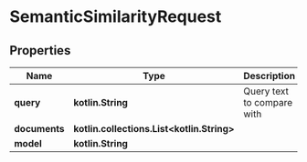 
# SemanticSimilarityRequest

## Properties
| Name | Type | Description | Notes |
| ------------ | ------------- | ------------- | ------------- |
| **query** | **kotlin.String** | Query text to compare with |  [optional] |
| **documents** | **kotlin.collections.List&lt;kotlin.String&gt;** |  |  [optional] |
| **model** | **kotlin.String** |  |  [optional] |



